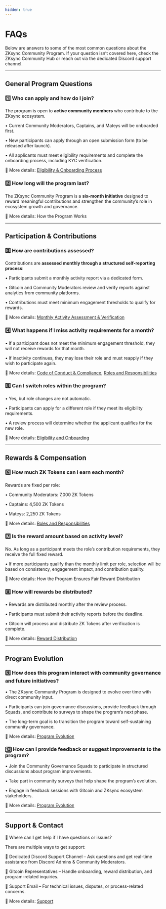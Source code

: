 ```yaml
---
hidden: true
---
```


# FAQs

Below are answers to some of the most common questions about the ZKsync Community Program. If your question isn’t covered here, check the ZKsync Community Hub or reach out via the dedicated Discord support channel.

***

## General Program Questions

### 1️⃣ Who can apply and how do I join?

The program is open to **active community members** who contribute to the ZKsync ecosystem.

• Current Community Moderators, Captains, and Mateys will be onboarded first.

• New participants can apply through an open submission form (to be released after launch).

• All applicants must meet eligibility requirements and complete the onboarding process, including KYC verification.

📌 More details: [Eligibility & Onboarding Process](zksync-community-program/eligibility-and-onboarding.md)

### 2️⃣ How long will the program last?

The ZKsync Community Program is a **six-month initiative** designed to reward meaningful contributions and strengthen the community’s role in ecosystem growth and governance.

📌 More details: How the Program Works

***

## Participation & Contributions

### 3️⃣ How are contributions assessed?

Contributions are **assessed monthly through a structured self-reporting process**:

• Participants submit a monthly activity report via a dedicated form.

• Gitcoin and Community Moderators review and verify reports against analytics from community platforms.

• Contributions must meet minimum engagement thresholds to qualify for rewards.

📌 More details: [Monthly Activity Assessment & Verification](zksync-community-program/reporting-of-monthly-activities.md)

### 4️⃣ What happens if I miss activity requirements for a month?

• If a participant does not meet the minimum engagement threshold, they will not receive rewards for that month.

• If inactivity continues, they may lose their role and must reapply if they wish to participate again.

📌 More details: [Code of Conduct & Compliance](zksync-community-program/code-of-conduct-and-compliance.md), [Roles and Responsibilities](zksync-community-program/roles-and-responsibilities.md)

### 5️⃣ Can I switch roles within the program?

• Yes, but role changes are not automatic.

• Participants can apply for a different role if they meet its eligibility requirements.

• A review process will determine whether the applicant qualifies for the new role.

📌 More details: [Eligibility and Onboarding](zksync-community-program/eligibility-and-onboarding.md)

***

## Rewards & Compensation

### 6️⃣ How much ZK Tokens can I earn each month?

Rewards are fixed per role:

• Community Moderators: 7,000 ZK Tokens

• Captains: 4,500 ZK Tokens

• Mateys: 2,250 ZK Tokens

📌 More details: [Roles and Responsibilities](zksync-community-program/roles-and-responsibilities.md)

### 7️⃣ Is the reward amount based on activity level?

No. As long as a participant meets the role’s contribution requirements, they receive the full fixed reward.

• If more participants qualify than the monthly limit per role, selection will be based on consistency, engagement impact, and contribution quality.

📌 More details: How the Program Ensures Fair Reward Distribution

### 8️⃣ How will rewards be distributed?

• Rewards are distributed monthly after the review process.

• Participants must submit their activity reports before the deadline.

• Gitcoin will process and distribute ZK Tokens after verification is complete.

📌 More details: [Reward Distribution](zksync-community-program/rewards-distribution.md)

***

## Program Evolution

### 9️⃣ How does this program interact with community governance and future initiatives?

• The ZKsync Community Program is designed to evolve over time with direct community input.

• Participants can join governance discussions, provide feedback through Squads, and contribute to surveys to shape the program’s next phase.

• The long-term goal is to transition the program toward self-sustaining community governance.

📌 More details: [Program Evolution](zksync-community-program/program-evolution.md)

### 🔟 How can I provide feedback or suggest improvements to the program?

• Join the Community Governance Squads to participate in structured discussions about program improvements.

• Take part in community surveys that help shape the program’s evolution.

• Engage in feedback sessions with Gitcoin and ZKsync ecosystem stakeholders.

📌 More details: [Program Evolution](zksync-community-program/program-evolution.md)

***

## Support & Contact

📩 Where can I get help if I have questions or issues?

There are multiple ways to get support:

🔹 Dedicated Discord Support Channel – Ask questions and get real-time assistance from Discord Admins & Community Moderators.

🔹 Gitcoin Representatives – Handle onboarding, reward distribution, and program-related inquiries.

🔹 Support Email – For technical issues, disputes, or process-related concerns.

📌 More details: [Support](zksync-community-program/support.md)
